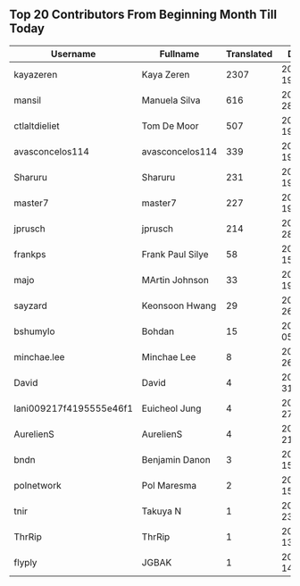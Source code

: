 ## Top 20 Contributors From Beginning Month Till Today ##
|Username|Fullname|Translated|DateJoined|Language|
|--------|--------|----------|----------|-------|
|kayazeren|Kaya Zeren|2307|2020-06-19T07:05:24Z|tr|
|mansil|Manuela Silva|616|2024-04-28T15:52:39.|pt|
|ctlaltdieliet|Tom De Moor|507|2020-06-19T16:30:47Z|nl|
|avasconcelos114|avasconcelos114|339|2020-06-19T18:18:27Z|ko|
|Sharuru|Sharuru|231|2020-06-19T18:20:22.|zh_Hans|
|master7|master7|227|2020-06-19T18:20:39.|pl|
|jprusch|jprusch|214|2021-06-28T12:00:18.|de|
|frankps|Frank Paul Silye|58|2024-06-15T17:49:35.|nb_NO|
|majo|MArtin Johnson|33|2020-06-19T18:19:45Z|sv|
|sayzard|Keonsoon Hwang|29|2025-03-26T05:02:18.||
|bshumylo|Bohdan|15|2025-01-05T23:41:01.||
|minchae.lee|Minchae Lee|8|2024-11-26T01:06:33.|ko|
|David|David|4|2024-07-31T00:30:03.||
|lani009217f4195555e46f1|Euicheol Jung|4|2025-02-27T12:26:38.||
|AurelienS|AurelienS|4|2025-08-21T09:26:09.||
|bndn|Benjamin Danon|3|2024-05-15T08:40:35.||
|polnetwork|Pol Maresma|2|2025-09-15T05:46:22.|ca|
|tnir|Takuya N|1|2024-07-23T20:19:19.|ja|
|ThrRip|ThrRip|1|2023-05-13T21:46:16.|zh_Hans|
|flyply|JGBAK|1|2025-06-14T06:08:50.||
